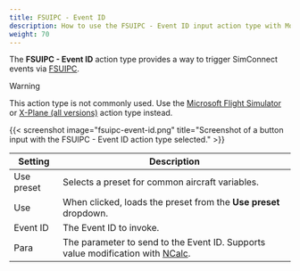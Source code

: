 ```yaml
---
title: FSUIPC - Event ID
description: How to use the FSUIPC - Event ID input action type with MobiFlight.
weight: 70
---
```


The **FSUIPC - Event ID** action type provides a way to trigger SimConnect events via [FSUIPC](https://www.fsuipc.com/).

> [!WARNING]
> This action type is not commonly used. Use the [Microsoft Flight Simulator](/guides/input-action-types/microsoft-flight-simulator/) or [X-Plane (all versions)](/guides/input-action-types/x-plane-all-versions/) action type instead.

{{< screenshot image="fsuipc-event-id.png" title="Screenshot of a button input with the FSUIPC - Event ID action type selected." >}}

| Setting    | Description                                                                                                            |
| ---------- | ---------------------------------------------------------------------------------------------------------------------- |
| Use preset | Selects a preset for common aircraft variables.                                                                        |
| Use        | When clicked, loads the preset from the **Use preset** dropdown.                                                       |
| Event ID   | The Event ID to invoke.                                                                                                |
| Para       | The parameter to send to the Event ID. Supports value modification with [NCalc](/guides/modifying-values-with-ncalc/). |
